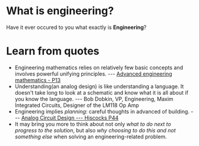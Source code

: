# What is engineering?
Have it ever occured to you what exactly is **Engineering**?

# Learn from quotes
- Engineering mathematics relies on relatively few basic concepts and involves powerful unifying principles. --- [Advanced engineering mathematics - P13](https://soaneemrana.org/onewebmedia/ADVANCED%20ENGINEERING%20MATHEMATICS%20BY%20ERWIN%20ERESZIG1.pdf)
- Understanding(an analog design) is like understanding a language. It doesn't take long to look at a schematic and know what it is all about if you know the language.  --- Bob Dobkin, VP, Engineering, Maxim Integrated Circuits, Designer of the LM118 Op Amp
- Engineering implies *planning*: careful thoughts in advanced of building. --- [Analog Circuit Design --- Hiscocks P44](https://www.sphere.bc.ca/download/analog-circuit-design-hiscocks.pdf)
- It may bring you more to think about not only *what to do next to progress to the solution*, but also *why choosing to do this and not something else* when solving an engineering-related problem.